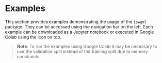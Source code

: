 # Examples

This section provides examples demonstrating the usage of the ``ipwgml`` package. They can be accessed using the navigation bar on the left. Each example can be downloaded as a Jupyter notebook or executed in Google Colab using the icon on top. 

> **Note**: To run the examples using Google Colab it may be necessary to use the validation split instead of the training split due to memory constraints.
